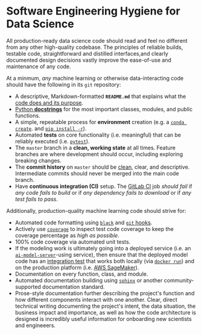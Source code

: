# Software Engineering Hygiene for Data Science

All production-ready data science code should read and feel no different from
any other high-quality codebase. The principles of reliable builds, testable
code, straightforward and distilled interfaces,and clearly documented design
decisions vastly improve the ease-of-use and maintenance of any code.


At a minmum, _any_ machine learning or otherwise data-interacting code should
have the following in its `git` repository:
- A descriptive, Markdown-formatted **`README.md`** that explains what the [code does and its purpose](https://www.makeareadme.com/).
- [Python **docstrings**](https://www.python.org/dev/peps/pep-0257/) for the most important classes, modules, and public functions. 
- A simple, repeatable process for **environment** creation (e.g. a [`conda create`](https://docs.conda.io/projects/conda/en/latest/user-guide/tasks/manage-environments.html). and [`pip install -r`](https://pip.pypa.io/en/stable/reference/pip_install/)).
- Automated **tests** on core functionality (i.e. meaningful) that can be reliably executed (i.e. [`pytest`](https://docs.pytest.org/en/latest/contents.html)).
- The `master` branch in a **clean, working state** at all times. Feature branches are where development should occur, including exploring breaking changes.
- The **commit history** on `master` should be [clean](https://www.git-tower.com/learn/git/ebook/en/command-line/appendix/best-practices), clear, and descriptive. Intermediate commits should never be merged into the main code branch.
- Have **continuous integration (CI)** setup. The [GitLab CI](https://docs.gitlab.com/ee/ci/) job _should fail_ if _any code fails to build_ or if _any dependency fails to download_ or if _any test fails to pass_.


Additionally, production-quality machine learning code should strive for:
- Automated code formatting using [`black`](https://github.com/ambv/black) and [`git` hooks](https://githooks.com/).
- Actively use [`coverage`](https://coverage.readthedocs.io/) to inspect test code coverage to keep the coverage percentage as _high as possible_.
- 100% code coverage via automated unit tests.
- If the modeling work is ultimately going into a deployed service (i.e. an [`ai-model-server`](https://gitlab.healthcareit.net/ArtificialIntelligence/Components/Incubator/ai-model-server)-using service), then ensure that the deployed model code has an [integration test](https://en.wikipedia.org/wiki/Integration_testing) that works both locally (via [`docker run`](https://docs.docker.com/engine/reference/run/)) and on the production platform (i.e. [AWS SageMaker](https://aws.amazon.com/sagemaker/)).
- Documentation on every function, class, and module.
- Automated documentation building using [`sphinx`](http://www.sphinx-doc.org/en/stable/) or another community-supported documentation standard.
- Prose-style documentation further describing the project's function and how different components interact with one another. Clear, direct technical writing documenting the project's intent, the data situation, the business impact and importance, as well as how the code architecture is designed is incredibly useful information for onboarding new scientists and engineeers.
